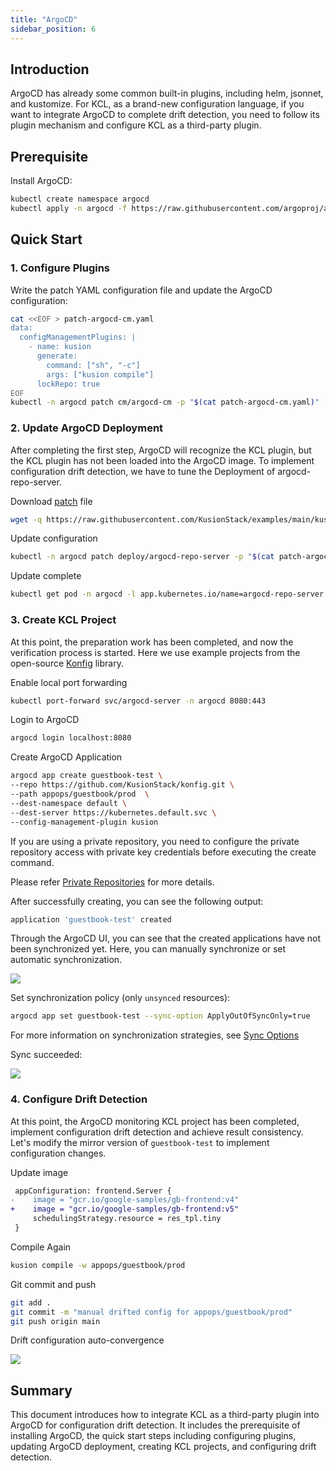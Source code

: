 ```yaml
---
title: "ArgoCD"
sidebar_position: 6
---
```


## Introduction

ArgoCD has already some common built-in plugins, including helm, jsonnet, and kustomize. For KCL, as a brand-new configuration language, if you want to integrate ArgoCD to complete drift detection, you need to follow its plugin mechanism and configure KCL as a third-party plugin.

## Prerequisite

Install ArgoCD:

```bash
kubectl create namespace argocd
kubectl apply -n argocd -f https://raw.githubusercontent.com/argoproj/argo-cd/stable/manifests/install.yaml
```

## Quick Start

### 1. Configure Plugins

Write the patch YAML configuration file and update the ArgoCD configuration:

```bash
cat <<EOF > patch-argocd-cm.yaml
data:
  configManagementPlugins: |
    - name: kusion
      generate:
        command: ["sh", "-c"]
        args: ["kusion compile"]
      lockRepo: true
EOF
kubectl -n argocd patch cm/argocd-cm -p "$(cat patch-argocd-cm.yaml)"
```

### 2. Update ArgoCD Deployment

After completing the first step, ArgoCD will recognize the KCL plugin, but the KCL plugin has not been loaded into the ArgoCD image. To implement configuration drift detection, we have to tune the Deployment of argocd-repo-server.

Download [patch](https://github.com/KusionStack/examples/blob/main/kusion/argo-cd/patch-argocd-repo-server.yaml) file

```bash
wget -q https://raw.githubusercontent.com/KusionStack/examples/main/kusion/argo-cd/patch-argocd-repo-server.yaml
```

Update configuration

```bash
kubectl -n argocd patch deploy/argocd-repo-server -p "$(cat patch-argocd-repo-server.yaml)"
```

Update complete

```bash
kubectl get pod -n argocd -l app.kubernetes.io/name=argocd-repo-server
```

### 3. Create KCL Project

At this point, the preparation work has been completed, and now the verification process is started. Here we use example projects from the open-source [Konfig](https://github.com/KusionStack/konfig) library.

Enable local port forwarding

```bash
kubectl port-forward svc/argocd-server -n argocd 8080:443
```

Login to ArgoCD

```bash
argocd login localhost:8080
```

Create ArgoCD Application

```bash
argocd app create guestbook-test \
--repo https://github.com/KusionStack/konfig.git \
--path appops/guestbook/prod  \
--dest-namespace default \
--dest-server https://kubernetes.default.svc \
--config-management-plugin kusion
```

If you are using a private repository, you need to configure the private repository access with private key credentials before executing the create command.

Please refer [Private Repositories](https://argo-cd.readthedocs.io/en/stable/user-guide/private-repositories/#ssh-private-key-credential) for more details.

After successfully creating, you can see the following output:

```bash
application 'guestbook-test' created
```

Through the ArgoCD UI, you can see that the created applications have not been synchronized yet. 
Here, you can manually synchronize or set automatic synchronization.

![](/img/docs/user_docs/guides/argocd/out-of-sync.jpg)

Set synchronization policy (only `unsynced` resources):

```bash
argocd app set guestbook-test --sync-option ApplyOutOfSyncOnly=true
```

For more information on synchronization strategies, see [Sync Options](https://argo-cd.readthedocs.io/en/stable/user-guide/sync-options/)

Sync succeeded:

![](/img/docs/user_docs/guides/argocd/synced.jpg)

### 4. Configure Drift Detection

At this point, the ArgoCD monitoring KCL project has been completed, implement configuration drift detection and achieve result consistency.
Let's modify the mirror version of `guestbook-test` to implement configuration changes.

Update image

```diff
 appConfiguration: frontend.Server {
-    image = "gcr.io/google-samples/gb-frontend:v4"
+    image = "gcr.io/google-samples/gb-frontend:v5"
     schedulingStrategy.resource = res_tpl.tiny
 }
```

Compile Again

```bash
kusion compile -w appops/guestbook/prod
```

Git commit and push

```bash
git add .
git commit -m "manual drifted config for appops/guestbook/prod"
git push origin main
```

Drift configuration auto-convergence

![](/img/docs/user_docs/guides/argocd/reconcile-drifted-config.jpg)

## Summary

This document introduces how to integrate KCL as a third-party plugin into ArgoCD for configuration drift detection. It includes the prerequisite of installing ArgoCD, the quick start steps including configuring plugins, updating ArgoCD deployment, creating KCL projects, and configuring drift detection.
